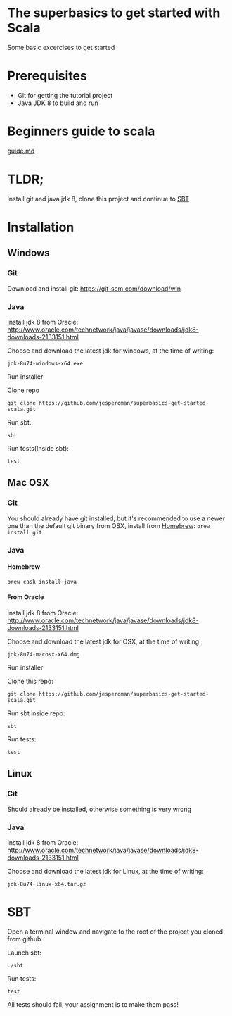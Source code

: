 # The superbasics to get started with Scala
Some basic excercises to get started

# Prerequisites
- Git for getting the tutorial project
- Java JDK 8 to build and run

# Beginners guide to scala
[guide.md](guide.md)

# TLDR;
Install git and java jdk 8, clone this project and continue to [SBT](#SBT)

# Installation

## Windows

### Git
Download and install git: https://git-scm.com/download/win

### Java

Install jdk 8 from Oracle:
http://www.oracle.com/technetwork/java/javase/downloads/jdk8-downloads-2133151.html

Choose and download the latest jdk for windows, at the time of writing:
```
jdk-8u74-windows-x64.exe
```
Run installer

Clone repo

```
git clone https://github.com/jesperoman/superbasics-get-started-scala.git
```

Run sbt:
```
sbt
```

Run tests(Inside sbt):
```
test
```


## Mac OSX

### Git
You should already have git installed, but it's recommended to use a newer one than
the default git binary from OSX, install from [Homebrew](http://brew.sh/):
``` brew install git ```

### Java

#### Homebrew
```
brew cask install java
```

#### From Oracle
Install jdk 8 from Oracle:
http://www.oracle.com/technetwork/java/javase/downloads/jdk8-downloads-2133151.html

Choose and download the latest jdk for OSX, at the time of writing:
```
jdk-8u74-macosx-x64.dmg
```
Run installer

Clone this repo:
```
git clone https://github.com/jesperoman/superbasics-get-started-scala.git
```

Run sbt inside repo:
```
sbt
```

Run tests:
```
test
```


## Linux

### Git
Should already be installed, otherwise something is very wrong

### Java
Install jdk 8 from Oracle:
http://www.oracle.com/technetwork/java/javase/downloads/jdk8-downloads-2133151.html

Choose and download the latest jdk for Linux, at the time of writing:
```
jdk-8u74-linux-x64.tar.gz
```

# SBT 

Open a terminal window and navigate to the root of the project you cloned from github

Launch sbt:

```
./sbt
```

Run tests:

```
test
```

All tests should fail, your assignment is to make them pass!
